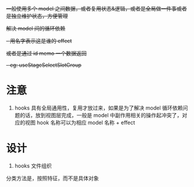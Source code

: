 ~~一般使用多个 model 之间数据，或者复用状态&逻辑，或者是全局做一件事或者是独立维护状态，方便管理~~

~~解决 model 间的循环依赖~~

~~- 用名字表示这是谁的 effect~~

~~或者是通过 id memo 一个数据返回~~

~~- eg: useStageSelectSlotGroup~~

# 注意

1. hooks 具有全局通用性，复用才放过来，如果是为了解决 model 循环依赖问题的话，放到视图层完成，一般是 model 中副作用相关的操作起冲突了，对应的视图 hook 名称可以为相应 model 名称 + effect

# 设计

1. hooks 文件组织

分类方法是，按照特征，而不是具体对象
